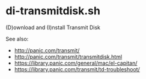 # di-transmitdisk.sh

(D)ownload and (I)nstall Transmit Disk



See also:

* <http://panic.com/transmit/>
* <http://panic.com/transmit/transmitdisk.html>
* <https://library.panic.com/general/mac/el-capitan/>
* <https://library.panic.com/transmit/td-troubleshoot/>



